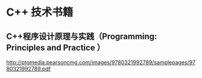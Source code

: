 # C++ 技术书籍 #
## C++程序设计原理与实践（Programming: Principles and Practice ） ##

http://ptgmedia.pearsoncmg.com/images/9780321992789/samplepages/9780321992789.pdf

